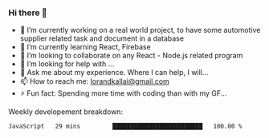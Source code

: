### Hi there 👋

- 🔭 I’m currently working on a real world project, to have some automotive supplier related task and document in  a database
- 🌱 I’m currently learning React, Firebase
- 👯 I’m looking to collaborate on any React - Node.js related program
- 🤔 I’m looking for help with ...
- 💬 Ask me about my experience. Where I can help, I will...
- 📫 How to reach me: lorandkallai@gmail.com 
- ⚡ Fun fact: Spending more time with coding than with my GF...


Weekly developement breakdown:
<!--START_SECTION:waka-->
```text
JavaScript   29 mins         █████████████████████████   100.00 %
```
<!--END_SECTION:waka-->
